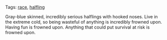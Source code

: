 Tags: [race](Races), [halfling](Halflings)

Gray-blue skinned, incredibly serious halflings with hooked noses. Live in the extreme cold, so being wasteful of anything is incredibly frowned upon. Having fun is frowned upon. Anything that could put survival at risk is frowned upon.
